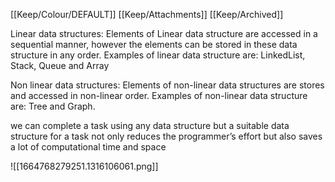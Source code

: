 [[Keep/Colour/DEFAULT]] [[Keep/Attachments]] [[Keep/Archived]] 

Linear data structures: Elements of Linear data structure are accessed in a sequential manner, however the elements can be stored in these data structure in any order. Examples of linear data structure are: LinkedList, Stack, Queue and Array

Non linear data structures: Elements of non-linear data structures are stores and accessed in non-linear order. Examples of non-linear data structure are: Tree and Graph.

we can complete a task using any data structure but a suitable data structure for a task not only reduces the programmer’s effort but also saves a lot of computational time and space


![[1664768279251.1316106061.png]]